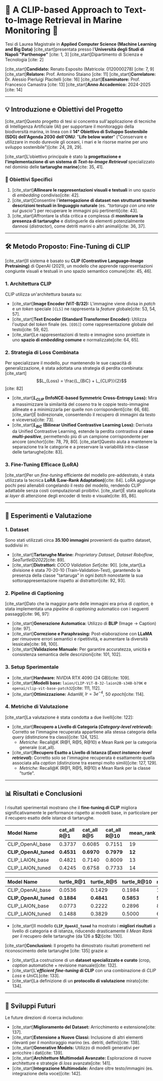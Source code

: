 # 🌊 A CLIP-based Approach to Text-to-Image Retrieval in Marine Monitoring 🐢

Tesi di Laurea Magistrale in **Applied Computer Science (Machine Learning and Big Data)**
[cite_start]presentata presso l'**Università degli Studi di Napoli "Parthenope"** [cite: 1, 3]
[cite_start]Dipartimento di Scienza e Tecnologia [cite: 2]

[cite_start]**Candidato:** Renato Esposito (Matricola: 0120000278) [cite: 7, 9]
[cite_start]**Relatore:** Prof. Antonino Staiano [cite: 11]
[cite_start]**Correlatore:** Dr. Alessio Pierluigi Placitelli [cite: 16]
[cite_start]**Esaminatore:** Prof. Francesco Camastra [cite: 13]
[cite_start]**Anno Accademico:** 2024-2025 [cite: 14]

---

## 💡 Introduzione e Obiettivi del Progetto

[cite_start]Questo progetto di tesi si concentra sull'applicazione di tecniche di Intelligenza Artificiale (AI) per supportare il monitoraggio della biodiversità marina, in linea con il **14° Obiettivo di Sviluppo Sostenibile (SDG) dell'Agenda 2030 dell'ONU**: "**Life below water**" ("Conservare e utilizzare in modo durevole gli oceani, i mari e le risorse marine per uno sviluppo sostenibile")[cite: 24, 28, 29].

[cite_start]L'obiettivo principale è stato la **progettazione e l'implementazione di un sistema di *Text-to-Image Retrieval*** specializzato nel dominio delle **tartarughe marine**[cite: 35, 41].

### 🎯 Obiettivi Specifici
1. [cite_start]**Allineare le rappresentazioni visuali e testuali** in uno spazio di *embedding* condiviso[cite: 42].
2. [cite_start]Consentire l'**interrogazione di dataset non strutturati tramite descrizioni testuali in linguaggio naturale** (es. *“tartaruga con una rete sul guscio”*) per recuperare le immagini più pertinenti[cite: 43].
3. [cite_start]Affrontare la sfida critica e complessa di **monitorare la presenza di tartarughe** e distinguerle da elementi potenzialmente dannosi (*distractor*), come detriti marini o altri animali[cite: 36, 37].

---

## 🛠 Metodo Proposto: Fine-Tuning di CLIP

[cite_start]Il sistema è basato su **CLIP (Contrastive Language–Image Pretraining)** di OpenAI (2021), un modello che apprende rappresentazioni congiunte visuali e testuali in uno spazio semantico comune[cite: 45, 46].

### 1. Architettura CLIP
CLIP utilizza un'architettura basata su:
* [cite_start]**Image Encoder (ViT-B/32):** L'immagine viene divisa in *patch* e un *token* speciale `[CLS]` ne rappresenta la *feature* globale[cite: 53, 54, 57].
* [cite_start]**Text Encoder (Standard Transformer Encoder):** Utilizza l'output del *token* finale (es. `[EOS]`) come rappresentazione globale del testo[cite: 59, 62].
* [cite_start]Le rappresentazioni di testo e immagine sono proiettate in uno **spazio di *embedding* comune** e normalizzate[cite: 64, 65].

### 2. Strategia di Loss Combinata
Per specializzare il modello, pur mantenendo le sue capacità di generalizzazione, è stata adottata una strategia di perdita combinata:
[cite_start]$$L_{Loss} = \frac{L_{BiC} + L_{CLIP}}{2}$$ [cite: 82]

* [cite_start]**$L_{CLIP}$ (InfoNCE-based Symmetric Cross-Entropy Loss):** Mira a massimizzare la similarità del coseno tra le coppie testo-immagine allineate e a minimizzarla per quelle non corrispondenti[cite: 66, 68]. [cite_start]È bidirezionale, consentendo il recupero di immagini da testo e viceversa[cite: 73].
* [cite_start]**$L_{BiC}$ (Bilinear Unified Contrastive Learning Loss):** Derivata da Unified Contrastive Learning, estende la perdita contrastiva al **caso *multi-positive***, permettendo più di un campione corrispondente per ancore (*anchor*)[cite: 78, 79, 80]. [cite_start]Questo aiuta a mantenere la separazione tra le categorie e a preservare la variabilità intra-classe delle tartarughe[cite: 83].

### 3. Fine-Tuning Efficace (LoRA)
[cite_start]Per un *fine-tuning* efficiente del modello pre-addestrato, è stata utilizzata la tecnica **LoRA (Low-Rank Adaptation)**[cite: 84]. LoRA aggiunge pochi pesi allenabili congelando il resto del modello, rendendo CLIP adattabile senza costi computazionali proibitivi. [cite_start]È stata applicata ai *layer* di attenzione degli encoder di testo e visuale[cite: 85, 86].

---

## 🧪 Esperimenti e Valutazione

### 1. Dataset
Sono stati utilizzati circa **35.100 immagini** provenienti da quattro dataset, suddivisi in:
* [cite_start]**Tartarughe Marine:** *Proprietary Dataset*, *Dataset Roboflow*, *SeaTurtleID2022*[cite: 89].
* [cite_start]**Distrattori:** *COCO Validation Set*[cite: 90].
[cite_start]La divisione è stata 70-20-10 (Train-Validation-Test), garantendo la presenza della classe "tartaruga" in ogni *batch* nonostante la sua sottorappresentazione rispetto ai distrattori[cite: 92, 93].

### 2. Pipeline di Captioning
[cite_start]Dato che la maggior parte delle immagini era priva di *caption*, è stata implementata una *pipeline* di *captioning* automatico con i seguenti passaggi[cite: 96, 97]:
* [cite_start]**Generazione Automatica:** Utilizzo di **BLIP** (Image → Caption)[cite: 97].
* [cite_start]**Correzione e Paraphrasing:** Post-elaborazione con **LLaMA** per rimuovere errori semantici e ripetitività, e aumentare la diversità lessicale[cite: 98, 100].
* [cite_start]**Validazione Manuale:** Per garantire accuratezza, unicità e consistenza semantica delle descrizioni[cite: 101, 102].

### 3. Setup Sperimentale
* [cite_start]**Hardware:** NVIDIA RTX 4090 (24 GB)[cite: 109].
* [cite_start]**Modelli base:** `laion/CLIP-ViT-B-32-laion2B-s34B-b79K` e `openai/clip-vit-base-patch32`[cite: 111, 112].
* [cite_start]**Ottimizzazione:** AdamW, $lr=3e^{-4}$, 50 *epoch*[cite: 114].

### 4. Metriche di Valutazione
[cite_start]La valutazione è stata condotta a due livelli[cite: 122]:

* [cite_start]**Recupero a Livello di Categoria (*Category-level retrieval*):** Corretto se l'immagine recuperata appartiene alla stessa categoria della *query* (distinzione tra classi)[cite: 124, 125].
    * *Metriche:* Recall@K (R@1, R@5, R@10) e Mean Rank per la categoria generale (cat\_all).
* [cite_start]**Recupero Esatto a Livello di Istanza (*Exact instance-level retrieval*):** Corretto solo se l'immagine recuperata è esattamente quella associata alla *caption* (distinzione tra esempi molto simili)[cite: 127, 129].
    * *Metriche:* Recall@K (R@1, R@5, R@10) e Mean Rank per la classe "turtle".

---

## 📊 Risultati e Conclusioni

I risultati sperimentali mostrano che il **fine-tuning di CLIP** migliora significativamente le performance rispetto ai modelli base, in particolare per il recupero esatto delle istanze di tartarughe.

| Model Name | cat\_all R@1 | cat\_all R@5 | cat\_all R@10 | mean\_rank |
| :--- | :--- | :--- | :--- | :--- |
| CLIP\_OpenAI\_base | 0.3737 | 0.6085 | 0.7151 | 19 |
| **CLIP\_OpenAI\_tuned** | **0.4531** | **0.6970** | **0.7979** | **12** |
| CLIP\_LAION\_base | 0.4821 | 0.7140 | 0.8009 | 13 |
| CLIP\_LAION\_tuned | 0.4245 | 0.6758 | 0.7733 | 14 |

| Model Name | turtle\_R@1 | turtle\_R@5 | turtle\_R@10 | mean\_rank |
| :--- | :--- | :--- | :--- | :--- |
| CLIP\_OpenAI\_base | 0.0536 | 0.1429 | 0.1984 | 126 |
| **CLIP\_OpenAI\_tuned** | **0.1884** | **0.4841** | **0.5853** | **52** |
| CLIP\_LAION\_base | 0.0773 | 0.2222 | 0.2896 | 87 |
| CLIP\_LAION\_tuned | 0.1488 | 0.3829 | 0.5000 | 68 |

* [cite_start]Il modello **`CLIP_OpenAI_tuned`** ha mostrato i **migliori risultati** a livello di categoria e di istanza, riducendo drasticamente il *Mean Rank* per il recupero delle tartarughe (da 126 a **52**)[cite: 130].

[cite_start]**Conclusioni:** Il progetto ha dimostrato risultati promettenti nel riconoscimento delle tartarughe [cite: 135] grazie a:
* [cite_start]La costruzione di un **dataset specializzato e curato** (crop, *caption* automatiche + revisione manuale)[cite: 132].
* [cite_start]L'***efficient fine-tuning* di CLIP** con una combinazione di *CLIP Loss* e *UniCL*[cite: 133].
* [cite_start]La definizione di un **protocollo di valutazione** mirato[cite: 134].

---

## 🚀 Sviluppi Futuri

Le future direzioni di ricerca includono:
* [cite_start]**Miglioramento del Dataset:** Arricchimento e estensione[cite: 137].
* [cite_start]**Estensione a Nuove Classi:** Inclusione di altri elementi rilevanti per il monitoraggio marino (es. detriti, delfini)[cite: 138].
* [cite_start]**Generative Models:** Utilizzo di modelli generativi per arricchire i dati[cite: 139].
* [cite_start]**Architetture Multimodali Avanzate:** Esplorazione di nuove architetture e strategie di *loss* avanzate[cite: 141].
* [cite_start]**Integrazione Multimodale:** Andare oltre testo/immagini (es. integrazione della voce)[cite: 142].
